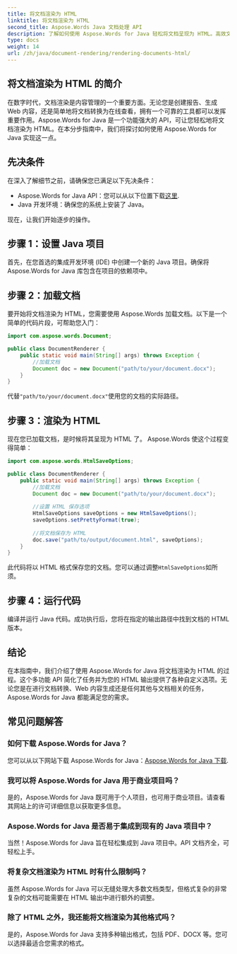 ```yaml
---
title: 将文档渲染为 HTML
linktitle: 将文档渲染为 HTML
second_title: Aspose.Words Java 文档处理 API
description: 了解如何使用 Aspose.Words for Java 轻松将文档呈现为 HTML。高效文档转换的分步指南。
type: docs
weight: 14
url: /zh/java/document-rendering/rendering-documents-html/
---
```


## 将文档渲染为 HTML 的简介

在数字时代，文档渲染是内容管理的一个重要方面。无论您是创建报告、生成 Web 内容，还是简单地将文档转换为在线查看，拥有一个可靠的工具都可以发挥重要作用。Aspose.Words for Java 是一个功能强大的 API，可让您轻松地将文档渲染为 HTML。在本分步指南中，我们将探讨如何使用 Aspose.Words for Java 实现这一点。

## 先决条件

在深入了解细节之前，请确保您已满足以下先决条件：

-  Aspose.Words for Java API：您可以从以下位置下载[这里](https://releases.aspose.com/words/java/).
- Java 开发环境：确保您的系统上安装了 Java。

现在，让我们开始逐步的操作。

## 步骤 1：设置 Java 项目

首先，在您首选的集成开发环境 (IDE) 中创建一个新的 Java 项目。确保将 Aspose.Words for Java 库包含在项目的依赖项中。

## 步骤 2：加载文档

要开始将文档渲染为 HTML，您需要使用 Aspose.Words 加载文档。以下是一个简单的代码片段，可帮助您入门：

```java
import com.aspose.words.Document;

public class DocumentRenderer {
    public static void main(String[] args) throws Exception {
        //加载文档
        Document doc = new Document("path/to/your/document.docx");
    }
}
```

代替`"path/to/your/document.docx"`使用您的文档的实际路径。

## 步骤 3：渲染为 HTML

现在您已加载文档，是时候将其呈现为 HTML 了。 Aspose.Words 使这个过程变得简单：

```java
import com.aspose.words.HtmlSaveOptions;

public class DocumentRenderer {
    public static void main(String[] args) throws Exception {
        //加载文档
        Document doc = new Document("path/to/your/document.docx");
        
        //设置 HTML 保存选项
        HtmlSaveOptions saveOptions = new HtmlSaveOptions();
        saveOptions.setPrettyFormat(true);
        
        //将文档保存为 HTML
        doc.save("path/to/output/document.html", saveOptions);
    }
}
```

此代码将以 HTML 格式保存您的文档。您可以通过调整`HtmlSaveOptions`如所须。

## 步骤 4：运行代码

编译并运行 Java 代码。成功执行后，您将在指定的输出路径中找到文档的 HTML 版本。

## 结论

在本指南中，我们介绍了使用 Aspose.Words for Java 将文档渲染为 HTML 的过程。这个多功能 API 简化了任务并为您的 HTML 输出提供了各种自定义选项。无论您是在进行文档转换、Web 内容生成还是任何其他与文档相关的任务，Aspose.Words for Java 都能满足您的需求。

## 常见问题解答

### 如何下载 Aspose.Words for Java？

您可以从以下网站下载 Aspose.Words for Java：[Aspose.Words for Java 下载](https://releases.aspose.com/words/java/).

### 我可以将 Aspose.Words for Java 用于商业项目吗？

是的，Aspose.Words for Java 既可用于个人项目，也可用于商业项目。请查看其网站上的许可详细信息以获取更多信息。

### Aspose.Words for Java 是否易于集成到现有的 Java 项目中？

当然！Aspose.Words for Java 旨在轻松集成到 Java 项目中。API 文档齐全，可轻松上手。

### 将复杂文档渲染为 HTML 时有什么限制吗？

虽然 Aspose.Words for Java 可以无缝处理大多数文档类型，但格式复杂的非常复杂的文档可能需要在 HTML 输出中进行额外的调整。

### 除了 HTML 之外，我还能将文档渲染为其他格式吗？

是的，Aspose.Words for Java 支持多种输出格式，包括 PDF、DOCX 等。您可以选择最适合您需求的格式。